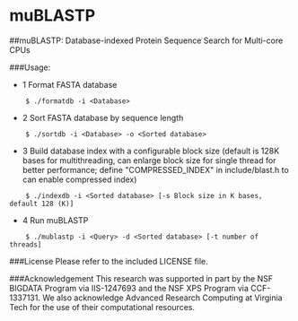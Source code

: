 # muBLASTP

##muBLASTP: Database-indexed Protein Sequence Search for Multi-core CPUs

###Usage: 
* 1 Format FASTA database
```
	$ ./formatdb -i <Database> 
```
* 2 Sort FASTA database by sequence length
```
    $ ./sortdb -i <Database> -o <Sorted database>
```
* 3 Build database index with a configurable block size (default is 128K bases for multithreading, can enlarge block size for single thread for better performance; define "COMPRESSED_INDEX" in include/blast.h to can enable compressed index)
```
    $ ./indexdb -i <Sorted database> [-s Block size in K bases, default 128 (K)]
```
* 4 Run muBLASTP 
```
    $ ./mublastp -i <Query> -d <Sorted database> [-t number of threads]
```
###License
Please refer to the included LICENSE file.

###Acknowledgement
This research was supported in part by the NSF BIGDATA Program via IIS-1247693
and the NSF XPS Program via CCF-1337131. We also acknowledge Advanced Research
Computing at Virginia Tech for the use of their computational resources.
